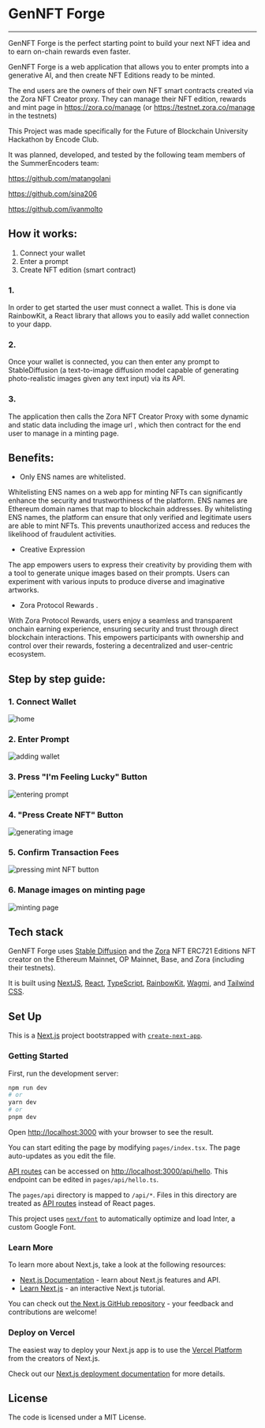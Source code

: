 # GenNFT Forge

---

GenNFT Forge is the perfect starting point to build your next NFT idea and to earn on-chain rewards even faster.

GenNFT Forge is a web application that allows you to enter prompts into a generative AI, and then create NFT Editions ready to be minted.

The end users are the owners of their own NFT smart contracts created via the Zora NFT Creator proxy.
They can manage their NFT edition, rewards and mint page in https://zora.co/manage (or https://testnet.zora.co/manage in the testnets)

This Project was made specifically for the Future of Blockchain University Hackathon by Encode Club.

It was planned, developed, and tested by the following team members of the SummerEncoders team:

https://github.com/matangolani

https://github.com/sina206

https://github.com/ivanmolto

## How it works:

1.  Connect your wallet
2.  Enter a prompt
3.  Create NFT edition (smart contract)

### 1.

In order to get started the user must connect a wallet. This is done via RainbowKit, a React library that allows you to easily add wallet connection to your dapp.

### 2.

Once your wallet is connected, you can then enter any prompt to StableDiffusion (a text-to-image diffusion model capable of generating photo-realistic images given any text input) via its API.

### 3.

The application then calls the Zora NFT Creator Proxy with some dynamic and static data including the image url , which then contract for the end user to manage in a minting page.

## Benefits:

- Only ENS names are whitelisted.

Whitelisting ENS names on a web app for minting NFTs can significantly enhance the security and trustworthiness of the platform. ENS names are Ethereum domain names that map to blockchain addresses. By whitelisting ENS names, the platform can ensure that only verified and legitimate users are able to mint NFTs. This prevents unauthorized access and reduces the likelihood of fraudulent activities.

- Creative Expression

The app empowers users to express their creativity by providing them with a tool to generate unique images based on their prompts. Users can experiment with various inputs to produce diverse and imaginative artworks.

- Zora Protocol Rewards .

With Zora Protocol Rewards, users enjoy a seamless and transparent onchain earning experience, ensuring security and trust through direct blockchain interactions. This empowers participants with ownership and control over their rewards, fostering a decentralized and user-centric ecosystem.

## Step by step guide:

### 1. Connect Wallet

![home](./presentation/welcome.png "home page")

### 2. Enter Prompt

![adding wallet](./presentation/wallet.png "adding wallet")

### 3. Press "I'm Feeling Lucky" Button

![entering prompt](./presentation/prompt.png "entering prompt")

### 4. "Press Create NFT" Button

![generating image](./presentation/gen.png "generating image")

### 5. Confirm Transaction Fees

![pressing mint NFT button](./presentation/mint.png "pressing mint NFT button")

### 6. Manage images on minting page

![minting page](./presentation/zora.png "minting page")

## Tech stack

GenNFT Forge uses [Stable Diffusion](https://stability.ai/blog/stable-diffusion-public-release) and the [Zora](https://zora.co) NFT ERC721 Editions NFT creator on the Ethereum Mainnet, OP Mainnet, Base, and Zora (including their testnets).

It is built using [NextJS](https://nextjs.org), [React](https://react.dev/), [TypeScript](https://www.typescriptlang.org/), [RainbowKit](https://www.rainbowkit.com), [Wagmi](https://wagmi.sh), and [Tailwind CSS](https://tailwindcss.com/).

## Set Up

This is a [Next.js](https://nextjs.org/) project bootstrapped with [`create-next-app`](https://github.com/vercel/next.js/tree/canary/packages/create-next-app).

### Getting Started

First, run the development server:

```bash
npm run dev
# or
yarn dev
# or
pnpm dev
```

Open [http://localhost:3000](http://localhost:3000) with your browser to see the result.

You can start editing the page by modifying `pages/index.tsx`. The page auto-updates as you edit the file.

[API routes](https://nextjs.org/docs/api-routes/introduction) can be accessed on [http://localhost:3000/api/hello](http://localhost:3000/api/hello). This endpoint can be edited in `pages/api/hello.ts`.

The `pages/api` directory is mapped to `/api/*`. Files in this directory are treated as [API routes](https://nextjs.org/docs/api-routes/introduction) instead of React pages.

This project uses [`next/font`](https://nextjs.org/docs/basic-features/font-optimization) to automatically optimize and load Inter, a custom Google Font.

### Learn More

To learn more about Next.js, take a look at the following resources:

- [Next.js Documentation](https://nextjs.org/docs) - learn about Next.js features and API.
- [Learn Next.js](https://nextjs.org/learn) - an interactive Next.js tutorial.

You can check out [the Next.js GitHub repository](https://github.com/vercel/next.js/) - your feedback and contributions are welcome!

### Deploy on Vercel

The easiest way to deploy your Next.js app is to use the [Vercel Platform](https://vercel.com/new?utm_medium=default-template&filter=next.js&utm_source=create-next-app&utm_campaign=create-next-app-readme) from the creators of Next.js.

Check out our [Next.js deployment documentation](https://nextjs.org/docs/deployment) for more details.

## License

The code is licensed under a MIT License.
